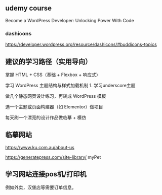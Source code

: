 
## udemy course
Become a WordPress Developer: Unlocking Power With Code

### dashicons
https://developer.wordpress.org/resource/dashicons/#buddicons-topics


## 建议的学习路径（实用导向）

掌握 HTML + CSS（基础 + Flexbox + 响应式）

学习 WordPress 主题结构与样式加载机制
    1. 学习underscore主题

做几个静态网页设计练习，再转成 WordPress 模板

选一个主题或页面构建器（如 Elementor）做项目

每天刷一个漂亮的设计作品做临摹 + 模仿

## 临摹网站
https://www.ku.com.au/about-us

https://generatepress.com/site-library/
myPet


## 学习网站连接pos机/打印机
例如外卖，汉堡店等需要订单信息。